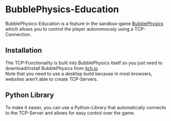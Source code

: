 # BubblePhysics-Education

BubblePhysics-Education is a feature in the sandbox-game [BubblePhysics](https://zenonet.itch.io/bubblephysics) which allows you to control the player autonomously using a TCP-Connection.

## Installation

The TCP-Functionality is built into BubblePhysics itself so you just need to download/install BubblePhysics from [itch.io](https://zenonet.itch.io/bubblephysics/download/oyaAxQJGwXlQ__hdlvmyrp7lCZ6xlvOxQGmtpaO2)<br>
Note that you need to use a desktop build because in most browsers, websites aren't able to create TCP-Servers.

## Python Library

To make it easier, you can use a Python-Library that automatically connects to the TCP-Server and allows for easy control over the game.
